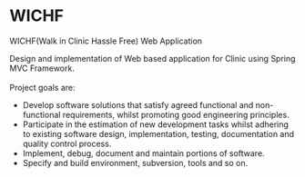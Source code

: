 # WICHF
WICHF(Walk in Clinic Hassle Free) Web Application

Design and implementation of Web based application for Clinic using Spring MVC Framework.<br/><br/>
Project goals are:

* Develop software solutions that satisfy agreed functional and non-functional requirements, whilst promoting good engineering principles.<br/>
* Participate in the estimation of new development tasks whilst adhering to existing software design, implementation, testing, documentation and quality control process.<br/>
* Implement, debug, document and maintain portions of software.<br/>
* Specify and build environment, subversion, tools and so on.

